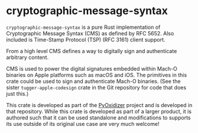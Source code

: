 # cryptographic-message-syntax

`cryptographic-message-syntax` is a pure Rust implementation of
Cryptographic Message Syntax (CMS) as defined by RFC 5652. Also included
is Time-Stamp Protocol (TSP) (RFC 3161) client support.

From a high level CMS defines a way to digitally sign and authenticate
arbitrary content.

CMS is used to power the digital signatures embedded within Mach-O binaries
on Apple platforms such as macOS and iOS. The primitives in this crate could
be used to sign and authenticate Mach-O binaries. (See the sister
`tugger-apple-codesign` crate in the Git repository for code that does
just this.)

This crate is developed as part of the
[PyOxidizer](https://github.com/indygreg/PyOxidizer.git) project and is
developed in that repository. While this crate is developed as part of a
larger product, it is authored such that it can be used standalone and
modifications to supports its use outside of its original use case are
very much welcome!

